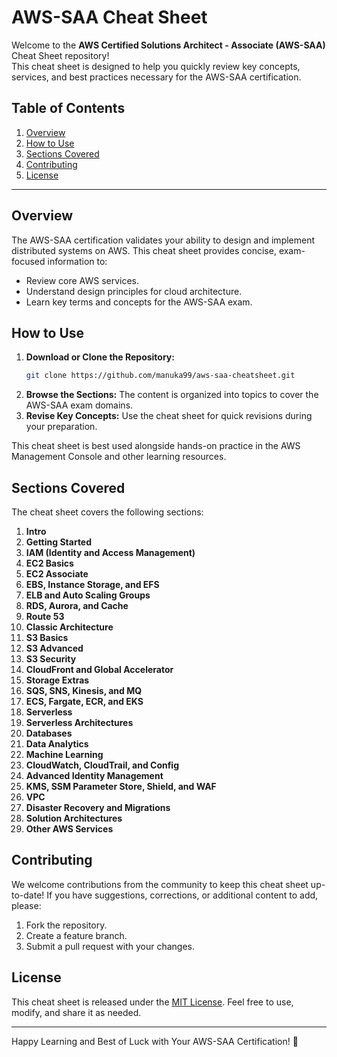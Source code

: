 # AWS-SAA Cheat Sheet

Welcome to the **AWS Certified Solutions Architect - Associate (AWS-SAA)** Cheat Sheet repository! \
This cheat sheet is designed to help you quickly review key concepts, services, and best practices necessary for the AWS-SAA certification.

## Table of Contents

1. [Overview](#overview)
2. [How to Use](#how-to-use)
3. [Sections Covered](#sections-covered)
4. [Contributing](#contributing)
5. [License](#license)

---

## Overview

The AWS-SAA certification validates your ability to design and implement distributed systems on AWS. This cheat sheet provides concise, exam-focused information to:

- Review core AWS services.
- Understand design principles for cloud architecture.
- Learn key terms and concepts for the AWS-SAA exam.

## How to Use

1. **Download or Clone the Repository:**
   ```bash
   git clone https://github.com/manuka99/aws-saa-cheatsheet.git
   ```
2. **Browse the Sections:** The content is organized into topics to cover the AWS-SAA exam domains.
3. **Revise Key Concepts:** Use the cheat sheet for quick revisions during your preparation.

This cheat sheet is best used alongside hands-on practice in the AWS Management Console and other learning resources.

## Sections Covered

The cheat sheet covers the following sections:

1. **Intro**
2. **Getting Started**
3. **IAM (Identity and Access Management)**
4. **EC2 Basics**
5. **EC2 Associate**
6. **EBS, Instance Storage, and EFS**
7. **ELB and Auto Scaling Groups**
8. **RDS, Aurora, and Cache**
9. **Route 53**
10. **Classic Architecture**
11. **S3 Basics**
12. **S3 Advanced**
13. **S3 Security**
14. **CloudFront and Global Accelerator**
15. **Storage Extras**
16. **SQS, SNS, Kinesis, and MQ**
17. **ECS, Fargate, ECR, and EKS**
18. **Serverless**
19. **Serverless Architectures**
20. **Databases**
21. **Data Analytics**
22. **Machine Learning**
23. **CloudWatch, CloudTrail, and Config**
24. **Advanced Identity Management**
25. **KMS, SSM Parameter Store, Shield, and WAF**
26. **VPC**
27. **Disaster Recovery and Migrations**
28. **Solution Architectures**
29. **Other AWS Services**

## Contributing

We welcome contributions from the community to keep this cheat sheet up-to-date! If you have suggestions, corrections, or additional content to add, please:

1. Fork the repository.
2. Create a feature branch.
3. Submit a pull request with your changes.

## License

This cheat sheet is released under the [MIT License](LICENSE). Feel free to use, modify, and share it as needed.

---

Happy Learning and Best of Luck with Your AWS-SAA Certification! 🎉
